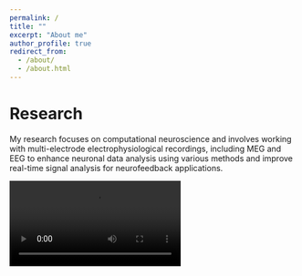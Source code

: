 ```yaml
---
permalink: /
title: ""
excerpt: "About me"
author_profile: true
redirect_from:
  - /about/
  - /about.html
---
```


Research
=========

My research focuses on computational neuroscience and involves working with multi-electrode electrophysiological recordings, including MEG and EEG to enhance neuronal data analysis using various methods and improve real-time signal analysis for neurofeedback applications. 

<!-- In March 2022, I joined the Allen Institute for Neural Dynamics team as an electrophysiology pipeline development 
engineer consultant, with the goal of building open-source and computationally efficient processing pipelines to 
analyze large amounts of electrophysiological data.
Since July 2020, I have been working part-time at [CatalystNeuro](https://www.catalystneuro.com/), a consulting company 
with the mission of facilitating collaborations in neuroscience and standardizing data analysis and data storage 
solutions. 

Previously, I was a Postdoctoral Fellow at the [Bio Engineering Lab](https://bsse.ethz.ch/bel) at ETH, working on 
multimodal approaches to probe neural activity and to construct detailed biophysical models. Before that I was at the 
Center for Integrated Neuroplasticity [CINPLA](https://www.mn.uio.no/ibv/english/research/sections/fyscell/cinpla/), 
at the University of Oslo, where I received my PhD. -->

![Mobile OCR](https://github.com/payamsash/payamsash.github.io/tree/master/images/VisualTree.mp4)




